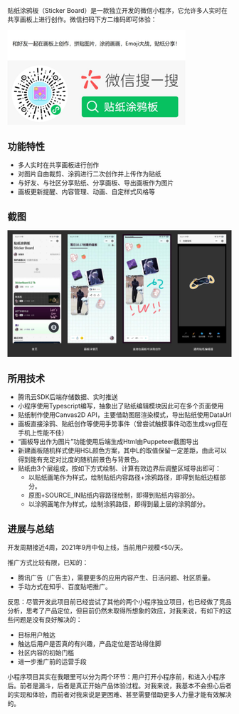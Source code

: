  贴纸涂鸦板（Sticker Board）是一款独立开发的微信小程序，它允许多人实时在共享画板上进行创作。微信扫码下方二维码即可体验：

<img src="../../pics/sticker%20board1.jpg" width="400" />

## 功能特性

- 多人实时在共享画板进行创作
- 对图片自由裁剪、涂鸦进行二次创作并上传作为贴纸
- 与好友、与社区分享贴纸、分享画板、导出画板作为图片
- 画板更新提醒、内容管理、动画、自定样式风格等

## 截图

![](../../pics/sticker%20board2.jpg)

## 所用技术

- 腾讯云SDK后端存储数据、实时推送
- 小程序使用Typescript编写，抽象出了贴纸编辑模块因此可在多个页面使用
- 贴纸制作使用Canvas2D API，主要借助图层渲染模式，导出贴纸使用DataUrl
- 画板直接涂鸦、贴纸创作等使用手势事件（曾尝试触摸事件动态生成svg但在手机上性能不佳）
- “画板导出作为图片”功能使用后端生成Html由Puppeteer截图导出
- 新建画板随机样式使用HSL颜色方案，其中L的取值保留一定差距，由此可以得到能有充足对比度的随机前景色与背景色。
- 贴纸由3个层组成，按如下方式绘制、计算有效边界后调整区域导出即可：
  - 以贴纸画笔作为样式，绘制贴纸内容路径+涂鸦路径，即得到贴纸边框部分。
  - 原图+SOURCE_IN贴纸内容路径绘制，即得到贴纸内容部分。
  - 以涂鸦画笔作为样式，绘制涂鸦路径，即得到最上层的涂鸦部分。

## 进展与总结

开发周期接近4周，2021年9月中旬上线，当前用户规模<50/天。

推广方式比较有限，已知的：

- 腾讯广告（广告主），需要更多的应用内容产生、日活问题、社区质量。
- 手动方式在知乎、百度贴吧推广。

反思：尽管开发此项目前已经尝试了其他的两个小程序独立项目，也已经做了竞品分析，思考了产品定位，但目前仍然未取得所想象的效应，对我来说，有如下的这些问题是没有良好解决的：

- 目标用户触达
- 触达后用户是否真的有兴趣，产品定位是否站得住脚
- 社区内容的初始门槛
- 进一步推广前的运营手段

小程序项目其实在我眼里可以分为两个环节：用户打开小程序前，和进入小程序后。前者是漏斗，后者是真正开始产品体验过程。对我来说，我基本不会担心后者的实现和体验，而前者对我来说是更困难、甚至需要借助更多人力量才能有效解决的。
